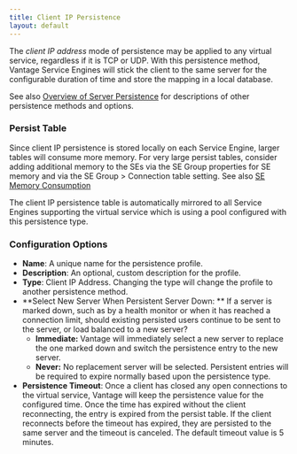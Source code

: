 ```yaml
---
title: Client IP Persistence
layout: default
---
```

The *client IP address* mode of persistence may be applied to any virtual service, regardless if it is TCP or UDP. With this persistence method, Vantage Service Engines will stick the client to the same server for the configurable duration of time and store the mapping in a local database.

See also <a href="/docs/16.2.2/overview-of-server-persistence">Overview of Server Persistence</a> for descriptions of other persistence methods and options.

### Persist Table

Since client IP persistence is stored locally on each Service Engine, larger tables will consume more memory.  For very large persist tables, consider adding additional memory to the SEs via the SE Group properties for SE memory and via the SE Group &gt; Connection table setting. See also <a href="/docs/16.2.2/se-memory-consumption">SE Memory Consumption</a>

The client IP persistence table is automatically mirrored to all Service Engines supporting the virtual service which is using a pool configured with this persistence type.

### Configuration Options

* **Name**:  A unique name for the persistence profile.
* **Description**:  An optional, custom description for the profile.
* **Type**:  Client IP Address.  Changing the type will change the profile to another persistence method.
* **Select New Server When Persistent Server Down: ** If a server is marked down, such as by a health monitor or when it has reached a connection limit, should existing persisted users continue to be sent to the server, or load balanced to a new server?  
    * **Immediate:**  Vantage will immediately select a new server to replace the one marked down and switch the persistence entry to the new server.
    * **Never:**  No replacement server will be selected. Persistent entries will be required to expire normally based upon the persistence type.
* **Persistence Timeout**:  Once a client has closed any open connections to the virtual service, Vantage will keep the persistence value for the configured time. Once the time has expired without the client reconnecting, the entry is expired from the persist table. If the client reconnects before the timeout has expired, they are persisted to the same server and the timeout is canceled. The default timeout value is 5 minutes. 